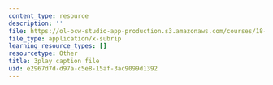 ```yaml
---
content_type: resource
description: ''
file: https://ol-ocw-studio-app-production.s3.amazonaws.com/courses/18-06sc-linear-algebra-fall-2011/e2967d7dd97ac5e815af3ac9099d1392_-eA2D_rIcNA.srt
file_type: application/x-subrip
learning_resource_types: []
resourcetype: Other
title: 3play caption file
uid: e2967d7d-d97a-c5e8-15af-3ac9099d1392
---
```

